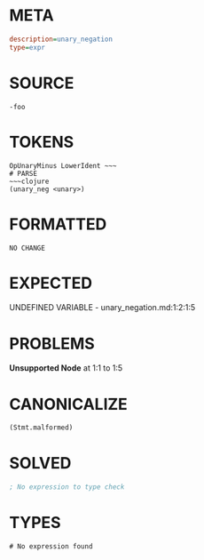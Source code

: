 # META
~~~ini
description=unary_negation
type=expr
~~~
# SOURCE
~~~roc
-foo
~~~
# TOKENS
~~~text
OpUnaryMinus LowerIdent ~~~
# PARSE
~~~clojure
(unary_neg <unary>)
~~~
# FORMATTED
~~~roc
NO CHANGE
~~~
# EXPECTED
UNDEFINED VARIABLE - unary_negation.md:1:2:1:5
# PROBLEMS
**Unsupported Node**
at 1:1 to 1:5

# CANONICALIZE
~~~clojure
(Stmt.malformed)
~~~
# SOLVED
~~~clojure
; No expression to type check
~~~
# TYPES
~~~roc
# No expression found
~~~
